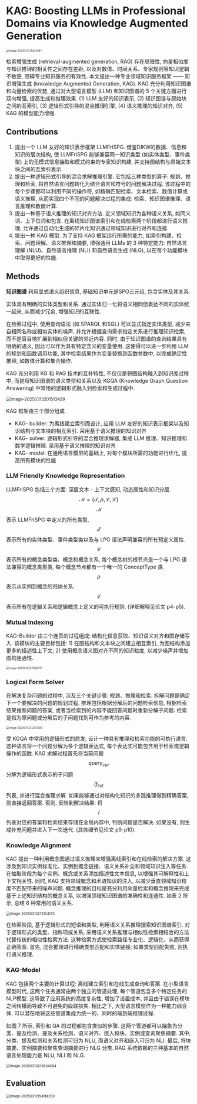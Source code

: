 # KAG: Boosting LLMs in Professional Domains via Knowledge Augmented Generation 

<img src="assets/image-20250312152029811.png" alt="image-20250312152029811" style="zoom: 50%;" />

检索增强生成 (retrieval-augmented generation, RAG) 存在局限性, 向量相似度与知识推理的相关性之间存在差距, 以及对数值、时间关系、专家规则等知识逻辑不敏感, 阻碍专业知识服务的有效性. 本文提出一种专业领域知识服务框架 —— 知识增强生成 (knowledge Augmented Generation, KAG). KAG 充分利用知识图谱和向量检索的优势, 通过对大型语言模型 (LLM) 和知识图谱的 5 个关键方面进行双向增强, 提高生成和推理效果. (1) LLM 友好的知识表示, (2) 知识图谱与原始块之间的互索引, (3) 逻辑形式引导的混合推理引擎, (4) 语义推理的知识对齐, (5) KAG 的模型能力增强. 



## Contributions

1. 提出一个 LLM 友好的知识表示框架 LLMFriSPG. 借鉴DIKW的数据、信息和知识的层次结构, 使 LLMFriSPG 能够兼容同一知识类型 (如实体类型、事件类型) 上的无模式信息抽取和模式约束的专家知识构建, 并支持图结构与原始文本块之间的互索引表示. 
2. 提出一种逻辑形式引导的混合求解推理引擎. 它包括三种类型的算子: 规划、推理和检索, 将自然语言问题转化为结合语言和符号的问题解决过程. 该过程中的每个步骤都可以利用不同的操作符, 如精确匹配检索、文本检索、数值计算或语义推理, 从而实现四个不同的问题解决过程的集成: 检索、知识图谱推理、语言推理和数值计算. 
3. 提出一种基于语义推理的知识对齐方法. 定义领域知识为各种语义关系, 如同义词、上下位词和包含. 在离线知识图谱索引和在线检索两个阶段都进行语义推理, 允许通过自动化生成的碎片化知识通过领域知识进行对齐和连接. 
4. 提出一种 KAG 模型. 为了支持 KAG 框架运行所需的能力, 如索引构建、检索、问题理解、语义推理和摘要, 增强通用 LLMs 的 3 种特定能力: 自然语言理解 (NLU)、自然语言推理 (NLI) 和自然语言生成 (NLG), 以在每个功能模块中取得更好的性能.





## Methods

**知识图谱** 利用显式语义组织信息, 基础知识单元是SPO三元组, 包含实体及其关系. 

实体具有明确的实体类型和关系. 通过实体归一化将语义相同但表达不同的实体统一起来, 从而减少冗余, 增强知识的互联性. 

在检索过程中, 使用查询语法 (如 SPARQL 和SQL) 可以显式指定实体类型, 减少来自相同名称或相似实体的噪声, 并允许根据查询需求指定关系进行推理知识检索, 而不是盲目地扩展到相似但关键的邻近内容. 同时, 由于知识图谱的查询结果具有明确的语义, 因此可以作为具有特定含义的变量使用. 这使得可以进一步利用 LLM 的规划和函数调用功能, 其中检索结果作为变量替换到函数参数中, 以完成确定性推理, 如数值计算和集合操作.

KAG 充分利用 KG 和 RAG 技术的互补特性, 不仅仅是将图结构融入到知识库过程中, 而是将知识图谱的语义类型和关系以及 KGQA (Knowledge Graph Question Answering) 中常用的逻辑形式融入到检索和生成过程中. 

<img src="assets/image-20250313201513429.png" alt="image-20250313201513429" style="zoom: 80%;" />

KAG 框架由三个部分组成

+ KAG- builder: 为离线建立索引而设计, 应用 LLM 友好的知识表示框架以及知识结构与文本块的相互索引. 采用基于语义推理的知识对齐
+ KAG- solver: 逻辑形式引导的混合推理求解器, 集成 LLM 推理、知识推理和数学逻辑推理. 采用基于语义推理的知识对齐
+ KAG- model: 在通用语言模型的基础上, 对每个模块所需的功能进行优化, 提高所有模块的性能



### LLM Friendly Knowledge Representation

LLMFriSPG 包括三个方面: 深层文本 - 上下文感知, 动态属性和知识分层.
$$
\mathscr{M}=\{\mathscr{T}, \rho, \mathscr{C}, \mathscr{L}\}
$$
$$\mathscr{M}$$ 表示 LLMFriSPG 中定义的所有类型, $$\mathscr{T}$$ 表示所有的实体类型、事件类型类以及与 LPG 语法声明兼容的所有预定义属性. $$\mathscr{C}$$ 表示所有的概念类型类、概念和概念关系, 每个概念树的根节点是一个与 LPG 语法兼容的概念类型类, 每个概念节点都有一个唯一的 ConceptType 类. $$\rho$$ 表示从实例到概念的归纳关系. $$\mathscr{L}$$ 表示所有在逻辑关系和逻辑概念上定义的可执行规则. (详细解释见论文 p4-p5).



### Mutual Indexing

KAG-Builder 由三个连贯的过程组成: 结构化信息获取、知识语义对齐和图存储写入. 该模块的主要目标包括: 1) 在图结构和文本块之间建立相互索引, 为图结构添加更多的描述性上下文; 2) 使用概念语义图对齐不同的知识粒度, 以减少噪声并增加图的连通性.

<img src="assets/image-20250313211526351.png" alt="image-20250313211526351" style="zoom: 50%;" />





### Logical Form Solver

在解决复杂问题的过程中, 涉及三个关键步骤: 规划、推理和检索. 拆解问题是确定下一个要解决的问题的规划过程. 推理包括根据分解后的问题检索信息, 根据检索结果推断问题的答案, 或者当检索到的内容不能回答问题时重新分解子问题. 检索是指为原问题或分解后的子问题找到可作为参考的内容. 

<img src="assets/image-20250313212101083.png" alt="image-20250313212101083" style="zoom: 50%;" />

受 KGQA 中常用的逻辑形式的启发, 设计一种具有推理和检索功能的可执行语言. 这种语言将一个问题分解为多个逻辑表达式, 每个表达式可能包含用于检索或逻辑操作的函数. KAG 求解过程首先将当前问题 $$query_{cur}$$ 分解为逻辑形式表示的子问题 $$lf_{list}$$ 列表, 并进行混合推理求解. 如果能够通过对结构化知识的多跳推理得到精确答案, 则直接返回答案. 否则, 反映到解决结果: 将 $$l$$ 列表对应的答案和检索结果存储在全局内存中, 判断问题是否解决. 如果没有, 则生成补充问题并进入下一次迭代. (具体细节见论文 p9-p10).





### Knowledge Alignment

KAG 提出一种利用概念图通过语义推理来增强离线索引和在线检索的解决方案. 这涉及到知识实例标准化、实例到概念链接、语义关系补全和领域知识注入等任务. 在抽取阶段为每个实例、概念或关系添加描述性文本信息, 以增强其可解释性和上下文相关性. 同时, KAG 支持领域概念和术语知识的注入, 以减少垂直领域知识粒度不匹配带来的噪声问题. 概念推理的目标是充分利用向量检索和概念推理来完成基于上述知识结构的概念关系, 以增强领域知识图谱的准确性和连通性. 如表 2 所示, 总结 6 种常用的语义关系.

<img src="assets/image-20250313213104173.png" alt="image-20250313213104173" style="zoom: 67%;" />

在检索阶段, 基于逻辑形式的短语和类型, 利用语义关系推理搜索知识图谱索引. 对于逻辑形式的类型、指称项或关系, 采用语义关系推理与相似性检索相结合的方法代替传统的相似性检索方法. 这种检索方式使检索路径专业化、逻辑化，从而获得正确答案. 首先, 混合推理进行精确类型匹配和实体链接; 如果类型匹配失败, 则执行语义推理. 





### KAG-Model

KAG 包括两个主要的计算过程: 离线建立索引和在线生成查询和答案. 在小型语言模型时代, 这两个任务通常由两个独立的管道处理, 每个管道包含多个特定任务的NLP模型. 这导致了应用系统的高度复杂性, 增加了设置成本, 并且由于错误在模块之间传播而导致不可避免的级联损失. 相比之下, 大型语言模型作为一种能力综合体, 可以潜在地将这些管道集成为统一的、同时的端到端推理过程. 

如图 7 所示, 索引和 QA 的过程都包含类似的步骤. 这两个管道都可以抽象为分类、提及检测、提及关系检测、语义对齐、嵌入和块、实例或查询聚焦摘要. 其中, 分类、提及检测和关系检测可归为 NLU, 而语义对齐和嵌入可归为 NLI. 最后, 将块摘要、实例摘要和聚焦查询摘要进行 NLG 分类. RAG 系统依赖的三种基本的自然语言处理能力是 NLU, NLI 和 NLG.

<img src="assets/image-20250313213834584.png" alt="image-20250313213834584" style="zoom:67%;" />





## Evaluation

<img src="assets/image-20250312154114233.png" alt="image-20250312154114233" style="zoom: 67%;" />